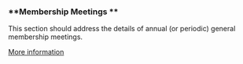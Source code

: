 ### **Membership Meetings **

This section should address the details of annual \(or periodic\) general membership meetings.

[More information](http://cultivate.coop/wiki/Cooperative_Bylaws#III..C2.A0.C2.A0.C2.A0_Membership_Meetings.C2.A0)



